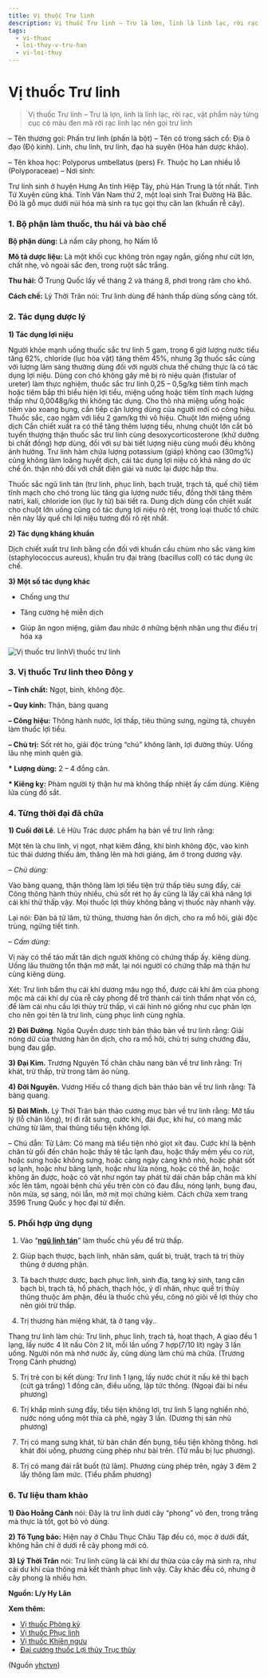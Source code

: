 ```yaml
---
title: Vị thuốc Trư linh
description: Vị thuốc Trư linh – Trư là lợn, linh là linh lạc, rời rạc, vật phẩm này từng cục có màu đen mà rời rạc linh lạc nên gọi trư linh
tags:
  - vi-thuoc
  - loi-thuy-v-tru-han
  - vi-loi-thuy
---
```


# Vị thuốc Trư linh 

> Vị thuốc Trư linh – Trư là lợn, linh là linh lạc, rời rạc, vật phẩm này từng cục có màu đen mà rời rạc linh lạc nên gọi trư linh

– Tên thương gọi: Phấn trư linh (phấn là bột) – Tên có trong sách cổ: Địa ô đạo (Độ kinh). Linh, chu linh, trư linh, đạo hà suyên (Hòa hán dược khảo).

– Tên khoa học: Polyporus umbellatus (pers) Fr. Thuộc họ Lan nhiều lỗ (Polyporaceae) – Nơi sinh:

Trư linh sinh ở huyện Hưng An tỉnh Hiệp Tây, phủ Hán Trung là tốt nhất. Tỉnh Tứ Xuyên cũng khá. Tính Vân Nam thứ 2, một loại sinh Trai Đường Hà Bắc. Đó là gỗ mục dưới núi hóa mà sinh ra tục gọi thụ căn lan (khuẩn rễ cây).

### 1. Bộ phận làm thuốc, thu hái và bào chế

**Bộ phận dùng:** Là nấm cây phong, họ Nấm lỗ

**Mô tả dược liệu:** Là một khối cục không tròn ngay ngắn, giống như cứt lợn, chất nhẹ, vỏ ngoài sắc đen, trong ruột sắc trắng.

**Thu hái:** Ở Trung Quốc lấy về tháng 2 và tháng 8, phơi trong râm cho khô.

**Cách chế:** Lý Thời Trân nói: Trư linh dùng để hành thấp dùng sống càng tốt.

### 2. Tác dụng dược lý

**1) Tác dụng lợi niệu**

Người khỏe mạnh uống thuốc sắc trư linh 5 gam, trong 6 giờ lượng nước tiểu tăng 62%, chloride (lục hóa vật) tăng thêm 45%, nhưng 3g thuốc sắc cùng với lượng lâm sàng thường dùng đối với người chưa thể chứng thực là có tác dụng lợi niệu. Dùng con chó không gây mê bị rò niệu quản (fistular of ureter) làm thực nghiệm, thuốc sắc trư linh 0,25 – 0,5g/kg tiêm tĩnh mạch hoặc tiêm bắp thì biểu hiện lợi tiểu, miệng uống hoặc tiêm tĩnh mạch lượng thấp như 0,0048g/kg thì không tác dụng. Cho thỏ nhà miệng uống hoặc tiêm vào xoang bụng, cần tiếp cận lượng dùng của người mới có công hiệu. Thuốc sắc, cao ngâm với liều 2 gam/kg thì vô hiệu. Chuột lớn miệng uống dịch Cần chiết xuất ra có thể tăng thêm lượng tiểu, nhưng chuột lớn cắt bỏ tuyến thượng thận thuốc sắc trư linh cùng desoxycorticosterone (khử dưỡng bì chất đồng) hợp dùng, đối với sự bài tiết lượng niệu cùng muối đều không ảnh hưởng. Trư linh hàm chứa lượng potassium (giáp) không cao (30mg%) cũng không làm loãng huyết dịch, cái tác dụng lợi niệu có khả năng do ức chế ốn. thận nhỏ đối với chất điện giải và nước lại được hấp thu.

Thuốc sắc ngũ linh tán (trư linh, phục linh, bạch truật, trạch tả, quế chi) tiêm tĩnh mạch cho chó trong lúc tăng gia lượng nước tiểu, đồng thời tăng thêm natri, kali, chloride ion (lục ly tử) bài tiết ra. Dung dịch dùng cồn chiết xuất cho chuột lớn uống cũng có tác dụng lợi niệu rõ rệt, trong loại thuốc tổ chức nên này lấy quế chi lợi niệu tương đối rõ rệt nhất.

**2) Tác dụng kháng khuẩn**

Dịch chiết xuất trư linh bằng cồn đối với khuẩn cầu chùm nho sắc vàng kim (staphylococcus aureus), khuẩn trụ đại tràng (bacillus coll) có tác dụng ức chế.

**3) Một số tác dụng khác**

+ Chống ung thư

+ Tăng cường hệ miễn dịch

+ Giúp ăn ngon miệng, giảm đau nhức ở những bệnh nhân ung thư điều trị hóa xạ

![Vị thuốc trư linh](/imgs/yhctvn/vi-thuoc-tru-linh.jpg)Vị thuốc trư linh

### 3. Vị thuốc Trư linh theo Đông y

**– Tính chất:** Ngọt, bình, không độc.

**– Quy kinh:** Thận, bàng quang

**– Công hiệu:** Thông hành nước, lợi thấp, tiêu thũng sưng, ngừng tả, chuyên làm thuốc lợi tiểu.

**– Chủ trị:** Sốt rét ho, giải độc trùng “chú” không lành, lợi đường thủy. Uống lâu nhẹ mình quên già. 

**\* Lượng dùng:** 2 – 4 đồng cân.

 **\* Kiêng kỵ:** Phàm người tỳ thận hư mà không thấp nhiệt ấy cấm dùng. Kiêng lửa cùng đồ sắt.

### 4. Từng thời đại đã chữa

**1) Cuối đời Lê**. Lê Hữu Trác dược phẩm hạ bàn về trư linh rằng:

Một tên là chu linh, vị ngọt, nhạt kiêm đắng, khí bình không độc, vào kinh túc thái dương thiếu âm, thăng lên mà hơi giáng, âm ở trong dương vậy.

*– Chủ dùng:*

Vào bàng quang, thận thông làm lợi tiểu tiện trừ thấp tiêu sưng đầy, cái Công thông hành thủy nhiều, chủ sốt rét họ ấy cũng là lấy cái khả năng lợi cái khí thử thấp vậy. Mọi thuốc lợi thủy không bằng vị thuốc này nhanh vậy.

Lại nói: Đàn bà tử lâm, tử thũng, thương hàn ổn dịch, cho ra mồ hôi, giải độc trùng, ngừng tiết tinh.

*– Cấm dùng:*

Vị này có thể táo mất tân dịch người không có chứng thấp ấy. kiêng dùng. Uống lâu thường tổn thận mờ mắt, lại nói người có chứng thấp mà thận hư cũng kiêng dùng.

Xét: Trư linh bẩm thụ cái khí dương mậu ngọ thố, được cái khí âm của phong mộc mà cái khí dự của rễ cây phong để trở thành cái tính thẩm nhạt vốn có, để làm cái nhu cầu lợi thủy trừ thấp, vì cái hình nó giống như cục phân lợn cho nên gọi tên là trư linh, cùng phục linh cùng nghĩa.

**2) Đời Đường**. Ngõa Quyền dược tính bản thảo bàn về trư linh rằng: Giải nóng dữ của thương hàn ôn dịch, cho ra mồ hôi, chủ trị sưng chướng đầu, bụng đau gấp.

**3) Đại Kim.** Trương Nguyên Tố chân châu nang bàn về trư linh rằng: Trị khát, trừ thấp, trừ trong tâm ảo nùng.

**4) Đời Nguyên.** Vương Hiếu cổ thang dịch bản thảo bàn về trư linh rằng: Tả bàng quang.

**5) Đời Minh.** Lý Thời Trân bản thảo cương mục bàn về trư linh rằng: Mở tấu lý (lỗ chân lông), trị đi rắt sưng, cước khí, đái đục, khí hư, có mang mắc chứng từ lâm, thai thũng tiểu tiện không lợi.

– Chú dẫn: Tử Lâm: Có mang mà tiểu tiện nhỏ giọt xít đau. Cước khí là bệnh chân từ gối đến chân hoặc thấy tê tắc lạnh đau, hoặc thấy mềm yếu co rút, hoặc sưng hoặc không sưng, hoặc càng ngày càng khô nhỏ, hoặc phát sốt sợ lạnh, hoặc như băng lạnh, hoặc như lửa nóng, hoặc có thể ăn, hoặc không ăn được, hoặc có vật như ngón tay phát từ dái chân bắp chân mà khí xốc lên tâm, ngoài bệnh chủ yếu trên còn có đau đầu, nóng lạnh, bụng đau, nôn mửa, sợ sáng, nói lẫn, mờ mịt mọi chứng kiêm. Cách chữa xem trang 3596 Trung Quốc y học đại từ điển.

### 5. Phối hợp ứng dụng

1) Vào “[**ngũ linh tán**](/yhctvn/bai-thuoc-ngu-linh-tan)” làm thuốc chủ yếu để trừ thấp.

2) Giúp bạch thược, bạch linh, nhân sâm, quất bì, truật, trạch tả trị thủy thũng ở dương phận.

3) Tá bạch thược dược, bạch phục linh, sinh địa, tang ký sinh, tang căn bạch bì, trạch tả, hổ phách, thạch hộc, ý dĩ nhân, nhục quế trị thủy thũng thuộc âm phận, đều là thuốc chủ yếu, công nó giỏi về lợi thủy cho nên giỏi trừ thấp.

4) Trị thương hàn miệng khát, tà ở tạng vậy..

Thang trư linh làm chủ: Trư linh, phục linh, trạch tả, hoạt thạch, A giao đều 1 lạng, lấy nước 4 lít nấu Còn 2 lít, mỗi lần uống 7 hợp(7/10 lít) ngày 3 lần uống. Người nôn mà nhớ nước ấy, cũng dùng làm chủ mà chữa. (Trương Trọng Cảnh phương) 

5) Trị trẻ con bị kết dùng: Trư linh 1 lạng, lấy nước chút ít nấu kê thỉ bạch (cứt gà trắng) 1 đồng cân, điều uống, lập tức thông. (Ngoại đài bí nếu phương)

6) Trị khắp mình sưng đầy, tiểu tiện không lợi, trư linh 5 lạng nghiền nhỏ, nước nóng uống một thìa cà phê, ngày 3 lần. (Dương thị sản nhũ phương)

7) Trị có mang sưng khát, từ bàn chân đến bụng, tiểu tiện không thông. hơi khát đòi uống, phương cùng phép như bài trên. (Tử mẫu bị lục phương).

8) Trị có mang đái rắt buốt (tử lâm). Phương cùng phép trên, ngày 3 đêm 2 lấy thông làm mức. (Tiểu phẩm phương) 

### 6. Tư liệu tham khảo

**1) Đào Hoằng Cảnh** nói: Đây là trư linh dưới cây “phong” vỏ đen, trong trắng mà thực là tốt, gọt bỏ vỏ dùng.

**2) Tô Tụng bảo:** Hiện nay ở Châu Thục Châu Tập đều có, mọc ở dưới đất, không hẳn chỉ ở dưới rễ cây phong mới có.

**3) Lý Thời Trân** nói: Trư linh cũng là cái khí dư thừa của cây mà sinh ra, như cái dư khí của thông mà kết thành phục linh vậy. Cây khác đều có, nhưng ở cây phong là nhiều hơn.

**Nguồn: L/y Hy Lãn**

**Xem thêm:**

* [Vị thuốc Phòng kỷ](/yhctvn/vi-thuoc-phong-ky)
* [Vị thuốc Phục linh](/yhctvn/vi-thuoc-phuc-linh)
* [Vị thuốc Khiên ngưu](/yhctvn/vi-thuoc-khien-nguu)
* [Đại cương thuốc Lợi thủy Trục thủy](/yhctvn/dai-cuong-thuoc-loi-thuy-va-truc-thuy)

(Nguồn <a href="https://yhctvn.com/vi-thuoc-tru-linh/" target="_blank">yhctvn</a>)
